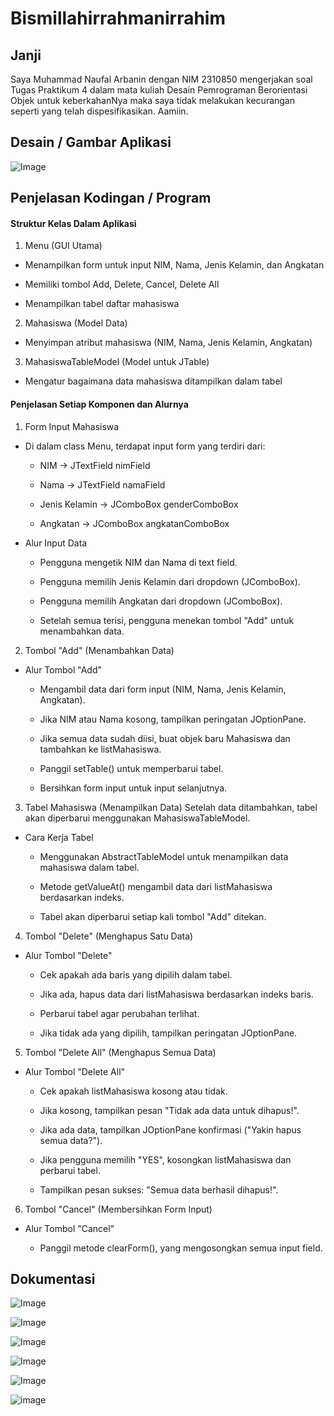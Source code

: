 # Bismillahirrahmanirrahim

## Janji
Saya Muhammad Naufal Arbanin dengan NIM 2310850 mengerjakan soal Tugas Praktikum 4 dalam mata kuliah Desain Pemrograman Berorientasi Objek untuk keberkahanNya maka saya tidak melakukan kecurangan seperti yang telah dispesifikasikan. Aamiin.

## Desain / Gambar Aplikasi
![Image](https://github.com/user-attachments/assets/9410ccbf-a92e-4000-9639-debd2dbb395f)

## Penjelasan Kodingan / Program

#### Struktur Kelas Dalam Aplikasi

1. Menu (GUI Utama)

- Menampilkan form untuk input NIM, Nama, Jenis Kelamin, dan Angkatan

- Memiliki tombol Add, Delete, Cancel, Delete All

- Menampilkan tabel daftar mahasiswa

2. Mahasiswa (Model Data)

- Menyimpan atribut mahasiswa (NIM, Nama, Jenis Kelamin, Angkatan)

3. MahasiswaTableModel (Model untuk JTable)

- Mengatur bagaimana data mahasiswa ditampilkan dalam tabel

#### Penjelasan Setiap Komponen dan Alurnya
1. Form Input Mahasiswa
- Di dalam class Menu, terdapat input form yang terdiri dari:

  - NIM → JTextField nimField

  - Nama → JTextField namaField

  - Jenis Kelamin → JComboBox genderComboBox

  - Angkatan → JComboBox angkatanComboBox

- Alur Input Data
  - Pengguna mengetik NIM dan Nama di text field.

  - Pengguna memilih Jenis Kelamin dari dropdown (JComboBox).

  - Pengguna memilih Angkatan dari dropdown (JComboBox).

  - Setelah semua terisi, pengguna menekan tombol "Add" untuk menambahkan data.

2. Tombol "Add" (Menambahkan Data)
- Alur Tombol "Add"
  - Mengambil data dari form input (NIM, Nama, Jenis Kelamin, Angkatan).

  - Jika NIM atau Nama kosong, tampilkan peringatan JOptionPane.

  - Jika semua data sudah diisi, buat objek baru Mahasiswa dan tambahkan ke listMahasiswa.

  - Panggil setTable() untuk memperbarui tabel.

  - Bersihkan form input untuk input selanjutnya.

3. Tabel Mahasiswa (Menampilkan Data)
Setelah data ditambahkan, tabel akan diperbarui menggunakan MahasiswaTableModel.
- Cara Kerja Tabel
  - Menggunakan AbstractTableModel untuk menampilkan data mahasiswa dalam tabel.

  - Metode getValueAt() mengambil data dari listMahasiswa berdasarkan indeks.

  - Tabel akan diperbarui setiap kali tombol "Add" ditekan.

4. Tombol "Delete" (Menghapus Satu Data)
- Alur Tombol "Delete"
  - Cek apakah ada baris yang dipilih dalam tabel.

  - Jika ada, hapus data dari listMahasiswa berdasarkan indeks baris.

  - Perbarui tabel agar perubahan terlihat.

  - Jika tidak ada yang dipilih, tampilkan peringatan JOptionPane.

5. Tombol "Delete All" (Menghapus Semua Data)
- Alur Tombol "Delete All"
  - Cek apakah listMahasiswa kosong atau tidak.

  - Jika kosong, tampilkan pesan "Tidak ada data untuk dihapus!".

  - Jika ada data, tampilkan JOptionPane konfirmasi ("Yakin hapus semua data?").

  - Jika pengguna memilih "YES", kosongkan listMahasiswa dan perbarui tabel.

  - Tampilkan pesan sukses: "Semua data berhasil dihapus!".

6. Tombol "Cancel" (Membersihkan Form Input)
- Alur Tombol "Cancel"
  
  - Panggil metode clearForm(), yang mengosongkan semua input field.

## Dokumentasi
![Image](https://github.com/user-attachments/assets/9b8f4e8d-a653-43b3-ac3e-5187ba99be9e)

![Image](https://github.com/user-attachments/assets/9ffe6663-5a33-4f32-8211-a62076a12906)

![Image](https://github.com/user-attachments/assets/e9ef9653-6e03-4400-8326-53c004467401)

![Image](https://github.com/user-attachments/assets/f86e0943-0d84-4e3b-a7af-6833703b739b)

![Image](https://github.com/user-attachments/assets/aca7b07e-6e0b-4ea4-b814-e9ff3abee2df)

![image](https://github.com/user-attachments/assets/c1d91292-52c8-4151-b551-3fd3c6b27c0d)


